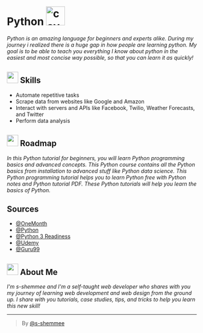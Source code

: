 # Python <img src="https://media.giphy.com/media/LMt9638dO8dftAjtco/giphy.gif" alt="cover" width="50"/>

*Python is an amazing language for beginners and experts alike. During my journey i realized there is a huge gap in how people are learning python. My goal is to be able to teach you everything I know about python in the easiest and most concise way possible, so that you can learn it as quickly!*


## <img src="https://media.giphy.com/media/RkcB9I0YnRiN6OQitv/giphy.gif" width="30"/> Skills

- Automate repetitive tasks
- Scrape data from websites like Google and Amazon
- Interact with servers and APIs like Facebook, Twilio, Weather Forecasts, and Twitter
- Perform data analysis


## <img src="https://media.giphy.com/media/5mgkHUz6GdNj1YOAgC/giphy.gif" width="30"/> Roadmap

*In this Python tutorial for beginners, you will learn Python programming basics and advanced concepts. This Python course contains all the Python basics from installation to advanced stuff like Python data science. This Python programming tutorial helps you to learn Python free with Python notes and Python tutorial PDF. These Python tutorials will help you learn the basics of Python.*


## Sources

- [@OneMonth](https://onemonth.com)
- [@Python](https://wikipedia.org)
- [@Python 3 Readiness](https://py3readiness.org)
- [@Udemy](https://www.udemy.com)
- [@Guru99](https://www.guru99.com/)


##  <img src="https://media.giphy.com/media/lGhBlBMIN2XsEteTN3/giphy.gif" width="30"/> About Me 
*I'm s-shemmee and I'm a self-taught web developer who shares with you my journey of learning web development and web design from the ground up. I share with you tutorials, case studies, tips, and tricks to help you learn this new skill!*

---

> By [@s-shemmee](https://www.github.com/s-shemmee)
